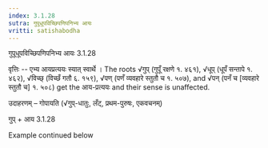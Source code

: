 ```yaml
---
index: 3.1.28
sutra: गुपूधूपविच्छिपणिपनिभ्य आयः
vritti: satishabodha
---
```



 गुपूधूपविच्छिपणिपनिभ्य आयः 3.1.28 

वृत्तिः -- एभ्‍य आयप्रत्‍ययः स्‍यात् स्‍वार्थे । The roots √गुप् (गुपूँ रक्षणे १. ४६१), √धूप् (धूपँ सन्तापे १. ४६२), √विच्छ् (विच्छँ गतौ ६. १५९), √पण् (पणँ व्यवहारे स्तुतौ च १. ५०७), and √पन् (पनँ च [व्यवहारे स्तुतौ च] १. ५०८) get the आय-प्रत्ययः and their sense is unaffected. 


उदाहरणम् – गोपायति (√गुप्-धातुः, लँट्, प्रथम-पुरुषः, एकवचनम्) 


गुप् + आय 3.1.28 


Example continued below 



